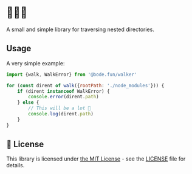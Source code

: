 # 🚶🌳📁

A small and simple library for traversing nested directories.

## Usage

A very simple example:

```js
import {walk, WalkError} from '@bode.fun/walker'

for (const dirent of walk({rootPath: './node_modules'})) {
    if (dirent instanceof WalkError) {
        console.error(dirent.path)
    } else {
        // This will be a lot 🥲
        console.log(dirent.path)
    }
}

```

## 📝 License

This library is licensed under [the MIT License](https://mit-license.org/) - see the [LICENSE](LICENSE) file for details.
